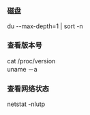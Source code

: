 ### 磁盘

 du --max-depth=1 | sort -n
 ### 查看版本号
  cat /proc/version   
  uname －a
### 查看网络状态
netstat -nlutp
